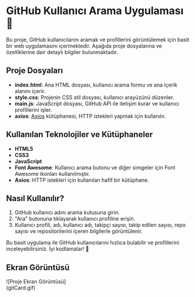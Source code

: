 # GitHub Kullanıcı Arama Uygulaması 🚀

Bu proje, GitHub kullanıcılarını aramak ve profillerini görüntülemek için basit bir web uygulamasını içermektedir. Aşağıda proje dosyalarına ve özelliklerine dair detaylı bilgiler bulunmaktadır.

## Proje Dosyaları

- **index.html**: Ana HTML dosyası, kullanıcı arama formu ve ana içerik alanını içerir.
- **style.css**: Projenin CSS stil dosyası, kullanıcı arayüzünü düzenler.
- **main.js**: JavaScript dosyası, GitHub API ile iletişim kurar ve kullanıcı profillerini işler.
- **axios**: [Axios](https://github.com/axios/axios) kütüphanesi, HTTP istekleri yapmak için kullanılır.

## Kullanılan Teknolojiler ve Kütüphaneler

- **HTML5**
- **CSS3**
- **JavaScript**
- **Font Awesome**: Kullanıcı arama butonu ve diğer simgeler için Font Awesome ikonları kullanılmıştır.
- **Axios**: HTTP istekleri için kullanılan hafif bir kütüphane.

## Nasıl Kullanılır?

1. GitHub kullanıcı adını arama kutusuna girin.
2. "Ara" butonuna tıklayarak kullanıcı profiline erişin.
3. Kullanıcı profili, adı, kullanıcı adı, takipçi sayısı, takip edilen sayısı, repo sayısı ve repositorilerini içeren bilgilerle görüntülenir.

Bu basit uygulama ile GitHub kullanıcılarını hızlıca bulabilir ve profillerini inceleyebilirsiniz. İyi kodlamalar! 🌟

## Ekran Görüntüsü

![Proje Ekran Görüntüsü]
<br>
(gitCard.gif)
